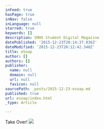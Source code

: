 ```yaml
---
inFeed: true
hasPage: true
inNav: false
inLanguage: null
starred: true
keywords: []
description: SMHS Student Digital Magazine
datePublished: '2015-12-23T20:14:37.036Z'
dateModified: '2015-12-23T20:12:42.340Z'
title: eSoap
author: []
authors: []
publisher:
  name: null
  domain: null
  url: null
  favicon: null
sourcePath: _posts/2015-12-23-esoap.md
published: true
url: esoap/index.html
_type: Article

---
```

Take Over!
![](https://the-grid-user-content.s3-us-west-2.amazonaws.com/317c5e39-2180-4d46-bdef-e48d38429d6c.jpg)